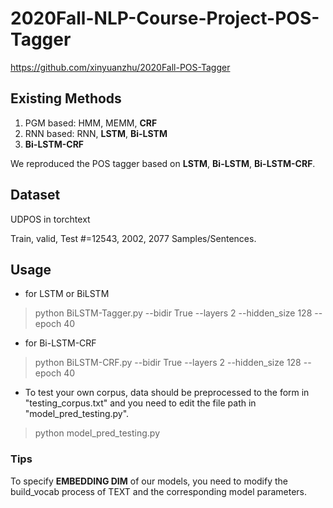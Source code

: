 # 2020Fall-NLP-Course-Project-POS-Tagger
https://github.com/xinyuanzhu/2020Fall-POS-Tagger
## Existing Methods
1. PGM based: HMM, MEMM, **CRF**
2. RNN based: RNN, **LSTM**, **Bi-LSTM**
3. **Bi-LSTM-CRF**


We reproduced the POS tagger based on **LSTM**, **Bi-LSTM**, **Bi-LSTM-CRF**.


## Dataset
UDPOS in torchtext

Train, valid, Test #=12543, 2002, 2077 Samples/Sentences.


## Usage
- for LSTM or BiLSTM

> python BiLSTM-Tagger.py --bidir True --layers 2 --hidden_size 128 --epoch 40 

- for Bi-LSTM-CRF

> python BiLSTM-CRF.py --bidir True --layers 2 --hidden_size 128 --epoch 40 

- To test your own corpus, data should be preprocessed to the form in "testing_corpus.txt" and you need to edit the file path in "model_pred_testing.py".

> python model_pred_testing.py


### Tips
To specify **EMBEDDING DIM** of our models, you need to modify the build_vocab process of TEXT and the corresponding model parameters.

